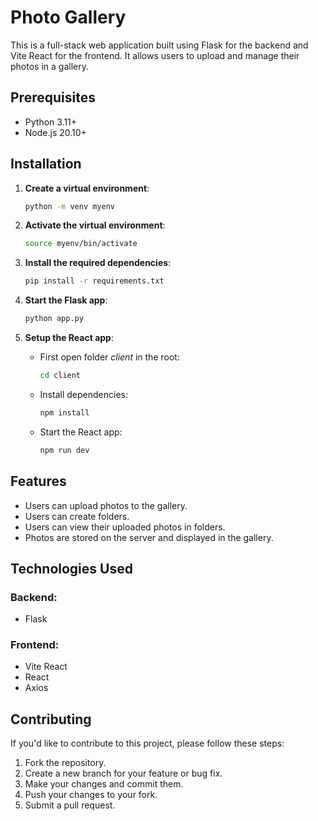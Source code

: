 # Photo Gallery

This is a full-stack web application built using Flask for the backend and Vite React for the frontend. It allows users to upload and manage their photos in a gallery.

## Prerequisites

- Python 3.11+
- Node.js 20.10+

## Installation

1. **Create a virtual environment**:
   ```bash
   python -m venv myenv
   ```

2. **Activate the virtual environment**:
    ```bash
    source myenv/bin/activate
    ```

3. **Install the required dependencies**:
    ```bash
    pip install -r requirements.txt
    ```

4. **Start the Flask app**:
    ```bash
    python app.py
    ```

5. **Setup the React app**:
    - First open folder _client_ in the root:
        ```bash
        cd client
        ```

    - Install dependencies:
        ```bash
        npm install
        ```

    - Start the React app:
        ```bash
        npm run dev
        ```

## Features

- Users can upload photos to the gallery.
- Users can create folders.
- Users can view their uploaded photos in folders.
- Photos are stored on the server and displayed in the gallery.

## Technologies Used

### Backend:
- Flask

### Frontend:
- Vite React
- React
- Axios

## Contributing

If you'd like to contribute to this project, please follow these steps:

1. Fork the repository.
2. Create a new branch for your feature or bug fix.
3. Make your changes and commit them.
4. Push your changes to your fork.
5. Submit a pull request.